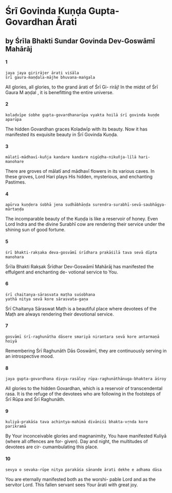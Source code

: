 # Śrī Govinda Kuṇḍa Gupta-Govardhan Ārati

## by Śrīla Bhakti Sundar Govinda Dev-Goswāmī Mahārāj

#### 1

    jaya jaya girirājer ārati viśāla
    śrī gaura-maṇḍala-mājhe bhuvana-maṅgala

All glories, all glories, to the grand ārati of Śrī Gi- rirāj! In the midst of Śrī Gaura M aṇḍal , it is benefitting the entire universe.

#### 2

    koladvīpe śobhe gupta-govardhanarūpa vyakta hoilā śrī govinda kuṇḍe aparūpa

The hidden Govardhan graces Koladwīp with its beauty. Now it has manifested its exquisite beauty in Śrī Govinda Kuṇḍa.

#### 3

    mālatī-mādhavī-kuñja kandare kandare nigūḍha-nikuñja-līlā hari-manohare

There are groves of mālatī and mādhavī flowers in its various caves. In these groves, Lord Hari plays His hidden, mysterious, and enchanting Pastimes.

#### 4

    apūrva kuṇḍera śobhā jena sudhābhāṇḍa surendra-surabhī-sevā-saubhāgya-mārtaṇḍa

The incomparable beauty of the Kuṇḍa is like a reservoir of honey. Even Lord Indra and the divine Surabhī cow are rendering their service under the shining sun of good fortune.

#### 5

    śrī bhakti-rakṣaka deva-gosvāmī śrīdhara prakāśilā tava sevā dīpta manohara

Śrīla  Bhakti  Rakṣak  Śrīdhar  Dev-Goswāmī Mahārāj has manifested the effulgent and enchanting de- votional service to You.

#### 6

    śrī chaitanya-sārasvata maṭha suśobhana
    yathā nitya sevā kore sārasvata-gaṇa

Śrī Chaitanya Sāraswat Maṭh is a beautiful place where devotees of the Maṭh are always rendering their devotional service.

#### 7

    gosvāmī śrī-raghunātha dāsere smariyā nirantara sevā kore antarmaṇā hoiyā

Remembering Śrī Raghunāth Dās Goswāmī, they are continuously serving in an introspective mood.

#### 8

    jaya gupta-govardhana divya-rasāloy rūpa-raghunāthānuga-bhaktera āśroy

All glories to the hidden Govardhan, which is a reservoir of transcendental rasa. It is the refuge of the devotees who are following in the footsteps of Śrī Rūpa and Śrī Raghunāth.

#### 9

    kuliyā-prakāśa tava achintya-mahimā divāniśi bhakta-vṛnda kore parikramā

By Your inconceivable glories and magnanimity, You have manifested Kuliyā (where all offences are for- given). Day and night, the multitudes of devotees are cir- cumambulating this place.

#### 10

    sevya o sevaka-rūpe nitya parakāśa sānande ārati dekhe e adhama dāsa

You are eternally manifested both as the worshi- pable Lord and as the servitor Lord. This fallen servant sees Your ārati with great joy.


